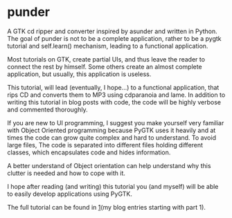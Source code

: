 punder
======

A GTK cd ripper and converter inspired by asunder and written in Python.
The goal of punder is not to be a complete application, rather to be 
a pygtk tutorial and self.learn() mechanism, leading to a functional application.

Most tutorials on GTK, create partial UIs, and thus leave the reader to 
connect the rest by himself. Some others create an almost complete application, 
but usually, this application is useless. 

This tutorial, will lead (eventually, I hope...) to a functional application, 
that rips CD and converts them to MP3 using cdparanoia and lame. In addition
to writing this tutorial in blog posts with code, the code will be highly
verbose and commented thoroughly. 

If you are new to UI programming, I suggest you make yourself very familiar
with Object Oriented programming because PyGTK uses it heavily and at times
the code can grow quite complex and hard to understand. To avoid large files, 
The code is separated into different files holding different classes, which
encapsulates code and hides information. 

A better understand of Object orientation can help understand why this clutter 
is needed and how to cope with it. 

I hope after reading (and writing) this tutorial you (and myself) will 
be able to easily develop applications using PyGTK.

The full tutorial can be found in [1](my blog entries starting with part 1).


[1]: http://oz123.github.com/writings/2013-01-03-A%20Complete%20PyGTK%20CD%20Ripper%20Tutorial 

